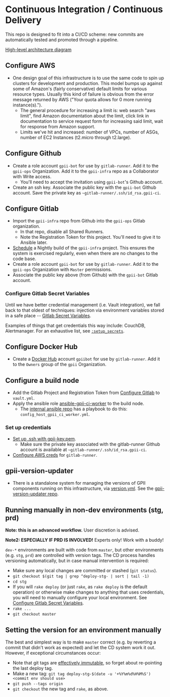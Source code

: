 # Continuous Integration / Continuous Delivery

This repo is designed to fit into a CI/CD scheme: new commits are automatically tested and promoted through a pipeline.

[High-level architecture diagram](https://docs.google.com/presentation/d/1vkVi1iCDSqdfC9YPmpd-xyUJORFtXE72soLtFLHEEcg/view)

## Configure AWS

   * One design goal of this infrastructure is to use the same code to spin up clusters for development and production. This model bumps up against some of Amazon's (fairly conservative) default limits for various resource types. Usually this kind of failure is obvious from the error message returned by AWS ("Your quota allows for 0 more running instance(s).").
      * The general procedure for increasing a limit is: web search "aws <name of thing> limit", find Amazon documentation about the limit, click link in documentation to service request form for increasing said limit, wait for response from Amazon support.
      * Limits we've hit and increased: number of VPCs, number of ASGs, number of EC2 Instances (t2.micro through t2.large).

## Configure Github

   * Create a role account `gpii-bot` for use by `gitlab-runner`. Add it to the `gpii-ops` Organization. Add it to the `gpii-infra` repo as a Collaborator with Write access.
      * You'll need to accept the invitation using `gpii-bot`'s Github account.
   * Create an ssh key. Associate the public key with the `gpii-bot` Github account. Save the private key as `~gitlab-runner/.ssh/id_rsa.gpii-ci`.

## Configure Gitlab

   * Import the `gpii-infra` repo from Github into the `gpii-ops` Gitlab organization.
      * In that repo, disable all Shared Runners.
      * Note the Registration Token for this project. You'll need to give it to Ansible later.
   * [Schedule](https://docs.gitlab.com/ce/user/project/pipelines/schedules.html) a Nightly build of the `gpii-infra` project. This ensures the system is exercised regularly, even when there are no changes to the code base.
   * Create a role account `gpii-bot` for use by `gitlab-runner`. Add it to the `gpii-ops` Organization with `Master` permissions.
   * Associate the public key above (from Github) with the `gpii-bot` Gitlab account.

### Configure Gitlab Secret Variables

Until we have better credential management (i.e. Vault integration), we fall back to that oldest of techniques: injection via environment variables stored in a safe place -- [Gitlab Secret Variables](https://gitlab.com/gpii-ops/gpii-infra/settings/ci_cd).

Examples of things that get credentials this way include: CouchDB, Alertmanager. For an exhaustive list, see [`:setup_secrets`](https://github.com/gpii-ops/gpii-infra/blob/master/modules/deploy/Rakefile).

## Configure Docker Hub

   * Create a [Docker Hub](https://hub.docker.com) account `gpiibot` for use by `gitlab-runner`. Add it to the `Owners` group of the `gpii` Organization.

## Configure a build node

   * Add the Gitlab Project and Registration Token from [Configure Gitlab](CI-CD.md#configure-gitlab) to `vault.yml`.
   * Apply the ansible role [ansible-gpii-ci-worker](https://github.com/idi-ops/ansible-gpii-ci-worker) to the build node.
      * The [internal ansible repo](https://github.com/inclusive-design/ops) has a playbook to do this: `config_host_gpii_ci_worker.yml`.

### Set up credentials

   * [Set up .ssh with gpii-key.pem](README.md#configure-ssh).
      * Make sure the private key associated with the gitlab-runner Github account is available at `~gitlab-runner/.ssh/id_rsa.gpii-ci`.
   * [Configure AWS creds](README.md#install-packages) for `gitlab-runner`.

## gpii-version-updater

   * There is a standalone system for managing the versions of GPII components running on this infrastructure, via [version.yml](https://github.com/gpii-ops/gpii-infra/blob/master/modules/deploy/version.yml). See the [gpii-version-updater repo](https://github.com/gpii-ops/gpii-version-updater).

## Running manually in non-dev environments (stg, prd)

**Note: this is an advanced workflow.** User discretion is advised.

**Note2: ESPECIALLY IF PRD IS INVOLVED!** Experts only! Work with a buddy!

`dev-*` environments are built with code from `master`, but other environments (e.g. `stg`, `prd`) are controlled with version tags. The CD process handles versioning automatically, but in case manual intervention is required:
   * Make sure any local changes are committed or stashed (`git status`).
   * `git checkout $(git tag | grep ^deploy-stg- | sort | tail -1)`
   * `cd stg`
   * If you will `rake deploy` (or just `rake`, as `rake deploy` is the default operation) or otherwise make changes to anything that uses credentials, you will need to manually configure your local environment. See [Configure Gitlab Secret Variables](#configure-gitlab-secret-variables).
   * `rake ...`
   * `git checkout master`

## Setting the version for an environment manually

The best and simplest way is to make `master` correct (e.g. by reverting a commit that didn't work as expected) and let the CD system work it out. However, if exceptional circumstances occur:
   * Note that git tags are [effectively immutable](https://git-scm.com/docs/git-tag#_on_re_tagging), so forget about re-pointing the last deploy tag.
   * Make a new tag: `git tag deploy-stg-$(date -u '+%Y%m%d%H%M%S') <commit env should use>`
   * `git push --tags origin`
   * `git checkout` the new tag and `rake`, as above.
